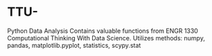 # TTU-
Python Data Analysis
Contains valuable functions from ENGR 1330 Computational Thinking With Data Science. Utilizes methods: numpy, pandas, matplotlib.pyplot, statistics, scypy.stat
